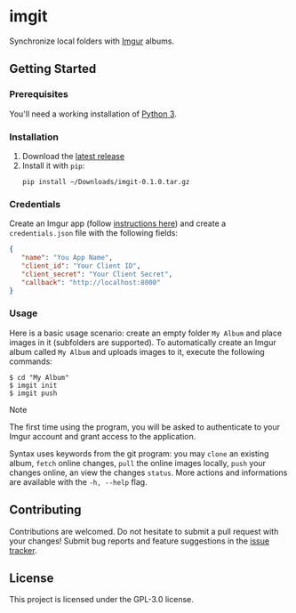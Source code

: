 # imgit

Synchronize local folders with [Imgur](https://imgur.com/) albums.

## Getting Started

### Prerequisites

You'll need a working installation of [Python 3](https://www.python.org/).

### Installation

1. Download the [latest release](https://github.com/ychalier/imgit/releases)
2. Install it with `pip`:
   ```console
   pip install ~/Downloads/imgit-0.1.0.tar.gz
   ```

### Credentials

Create an Imgur app (follow [instructions here](https://apidocs.imgur.com/#authorization-and-oauth)) and create a `credentials.json` file with the following fields:

```json
{
   "name": "You App Name",
   "client_id": "Your Client ID",
   "client_secret": "Your Client Secret",
   "callback": "http://localhost:8000"
}
```

### Usage

Here is a basic usage scenario: create an empty folder `My Album` and place images in it (subfolders are supported). To automatically create an Imgur album called `My Album` and uploads images to it, execute the following commands:

```console
$ cd "My Album"
$ imgit init
$ imgit push
```

> [!NOTE]
> The first time using the program, you will be asked to authenticate to your Imgur account and grant access to the application.

Syntax uses keywords from the git program: you may `clone` an existing album, `fetch` online changes, `pull` the online images locally, `push` your changes online, an view the changes `status`. More actions and informations are available with the `-h, --help` flag.

## Contributing

Contributions are welcomed. Do not hesitate to submit a pull request with your changes! Submit bug reports and feature suggestions in the [issue tracker](https://github.com/ychalier/imgit/issues/new/choose).

## License

This project is licensed under the GPL-3.0 license.
